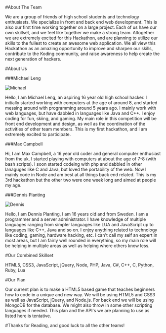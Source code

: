 #About The Team

We are a group of friends of high school students and technology enthusiasts. We specialize in front and back end web development. This is also our first time working together on a large project. Each of us have our own skillset, and we feel like together we make a strong team. Altogether we are extremely excited for this Hackathon, and are planning to utilize our skills to the fullest to create an awesome web application. We all view this Hackathon as an amazing opportunity to improve and sharpen our skills, contribute to the Koding community, and raise awareness to help create the next generation of hackers.

#About Us

###Michael Leng

![Michael](https://www.synergi.cc/ProfileSquareMediumJPG.jpg)

Hello, I am Michael Leng, an aspiring 16 year old high school hacker. I initially started working with computers at the age of around 8, and started messing around with programming around 5 years ago. I mainly work with web languages, but have dabbled in languages like Java and C++. I enjoy coding for fun, skiing, and gaming. My main role in this competition will be front end development and design, as well as the coordination of the activities of other team members. This is my first hackathon, and I am extremely excited to participate.

###Max Campbell

Hi, I am Max Campbell, a 16 year old coder and general computer enthusiast from the uk. I started playing with computers at about the age of 7-8 (with bash scripts). I soon started codeing with php and dabbled in other lanaguges like C and Java, but loved the portability of the web. Now I mainly code in Node and am best at all things back end related. This is my 3rd hackathon but the other two were one week long and aimed at people my age.

###Dennis Planting

![Dennis](https://www.synergi.cc/tryyPic500.jpg)

Hello, I am Dennis Planting, I am 16 years old and from Sweden. I am a programmer and a server administrator. I have knowledge of multiple languages ranging from simpler languages like LUA and JavaScript up to languages like C++, Java and so on. I enjoy anything related to technology like coding, gaming, hardware hacking, etc. I can't call my self an expert in most areas, but I am fairly well rounded in everything, so my main role will be helping in multiple areas as well as helping where others know less.

#Our Combined Skillset

HTML5, 
CSS3, 
JavaScript, 
jQuery, 
Node, 
PHP, 
Java, 
C#, 
C++, 
C, 
Python, 
Ruby, 
Lua

#Our Plan

Our current plan is to make a HTML5 based game that teaches beginners how to code in a unique and new way. We will be using HTML5 and CSS3 as well as JavaScript, jQuery, and Node.js. For back end we will be using MongoDB for the database. We might also throw in some other scripting languages if needed. This plan and the API's we are planning to use as listed here is tentative.

#Thanks for Reading, and good luck to all the other teams!
